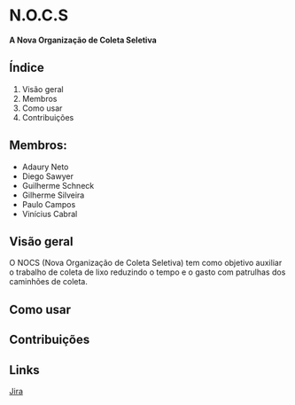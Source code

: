 # N.O.C.S
**A Nova Organização de Coleta Seletiva**


## **Índice**
1. Visão geral
2. Membros
3. Como usar
4. Contribuições

## Membros:
- Adaury Neto
- Diego Sawyer
- Guilherme Schneck
- Gilherme Silveira
- Paulo Campos
- Vinícius Cabral

## Visão geral 

O NOCS (Nova Organização de Coleta Seletiva) tem como objetivo auxiliar o trabalho de coleta de lixo reduzindo o tempo e o gasto com patrulhas dos caminhões de coleta.

## Como usar


## Contribuições

## Links

<a href="https://nocs-fds.atlassian.net/jira/software/projects/NOCS/boards/1" target="_blank">Jira</a>

